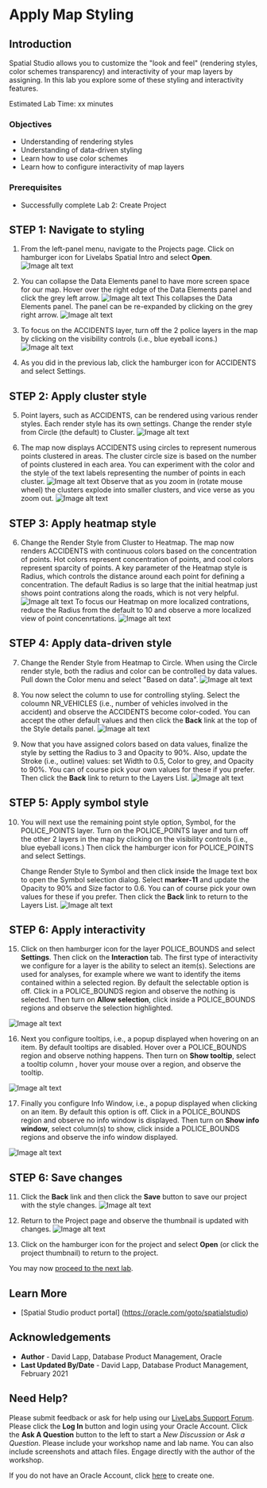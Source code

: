 # Apply Map Styling


## Introduction

Spatial Studio allows you to customize the "look and feel" (rendering styles, color schemes transparency) and interactivity of your map layers by assigning. In this lab you explore some of these styling and interactivity features.

Estimated Lab Time: xx minutes

### Objectives

* Understanding of rendering styles
* Understanding of data-driven styling
* Learn how to use color schemes
* Learn how to configure interactivity of map layers

### Prerequisites

* Successfully complete Lab 2: Create Project


## **STEP 1:** Navigate to styling

1. From the left-panel menu, navigate to the Projects page. Click on hamburger icon for Livelabs Spatial Intro and select **Open**. 
![Image alt text](images/apply-styling-1.png)

2. You can collapse the Data Elements panel to have more screen space for our map. Hover over the right edge of the Data Elements panel and click the grey left arrow.
 ![Image alt text](images/apply-styling-2.png)
  This collapses the Data Elements panel. The panel can be re-expanded by clicking on the grey right arrow. 
 ![Image alt text](images/apply-styling-3.png)

3. To focus on the ACCIDENTS layer, turn off the 2 police layers in the map by clicking on the visibility controls (i.e., blue eyeball icons.) 
  ![Image alt text](images/apply-styling-4.png)

4. As you did in the previous lab, click the hamburger icon for ACCIDENTS and select Settings.  

## **STEP 2:** Apply cluster style  
   
5. Point layers, such as ACCIDENTS, can be rendered using various render styles. Each render style has its own settings.  Change the render style from Circle (the default) to Cluster.
  ![Image alt text](images/apply-styling-5.png)

5. The map now displays ACCIDENTS using circles to represent numerous points clustered in areas. The cluster circle size is based on the number of points clustered in each area. You can experiment with the color and the style of the text labels representing the number of points in each cluster.
  ![Image alt text](images/apply-styling-6.png)
   Observe that as you zoom in (rotate mouse wheel) the clusters explode into smaller clusters, and vice verse as you zoom out.
  ![Image alt text](images/apply-styling-7.png)

## **STEP 3:** Apply heatmap style 

6. Change the Render Style from Cluster to Heatmap. The map now renders ACCIDENTS with continuous colors based on the concentration of points. Hot colors represent  concentration of points, and cool colors represent sparcity of points. A key parameter of the Heatmap style is Radius, which controls the distance around each point for defining a concentration. The default Radius is so large that the initial heatmap just shows point contrations along the roads, which is not very helpful.
  ![Image alt text](images/apply-styling-8.png)
  To focus our Heatmap on more localized contrations, reduce the Radius from the default to 10 and observe a more localized view of point concenrtations.
  ![Image alt text](images/apply-styling-9.png)

## **STEP 4:** Apply data-driven style 

7. Change the Render Style from Heatmap to Circle. When using the Circle render style, both the radius and color can be controlled by data values. Pull down the Color menu and select "Based on data".
  ![Image alt text](images/apply-styling-10.png)

 8. You now select the column to use for controlling styling. Select the coloumn NR_VEHICLES (i.e., number of vehicles involved in the accident) and observe the ACCIDENTS become color-coded. You can accept the other default values and then click the **Back** link at the top of the Style details panel.
  ![Image alt text](images/apply-styling-11.png)

 9. Now that you have assigned colors based on data values, finalize the style by setting the Radius to 3 and Opacity to 90%. Also, update the Stroke (i.e., outline) values: set Width to 0.5, Color to grey, and Opacity to 90%. You can of course pick your own values for these if you prefer. Then click the **Back** link to return to the Layers List.
  ![Image alt text](images/apply-styling-12.png)

## **STEP 5:** Apply symbol style 

10. You will next use the remaining point style option, Symbol, for the POLICE\_POINTS layer. Turn on the POLICE\_POINTS layer and turn off the other 2 layers in the map by clicking on the visibility controls (i.e., blue eyeball icons.)  Then click the hamburger icon for POLICE\_POINTS and select Settings. 

    Change Render Style to Symbol and then click inside the Image text box to open the Symbol selection dialog. Select **marker-11** and update the Opacity to 90% and Size factor to 0.6. You can of course pick your own values for these if you prefer.  Then click the **Back** link to return to the Layers List.
 ![Image alt text](images/apply-styling-13.png)


## **STEP 6:** Apply interactivity


15. Click on then hamburger icon for the layer POLICE\_BOUNDS and select **Settings**. Then click on the **Interaction** tab.  The first type of interactivity we configure for a layer is the ability to select an item(s). Selections are used for analyses, for example where we want to identify the items contained within a selected region. By default the selectable option is off. Click in a POLICE\_BOUNDS region and observe the nothing is selected. Then turn on **Allow selection**, click inside a POLICE\_BOUNDS regions and observe the selection highlighted. 

   ![Image alt text](images/apply-interactions-1.png)

16. Next you configure tooltips, i.e., a popup displayed when hovering on an item. By default tooltips are disabled. Hover over a POLICE_BOUNDS region and observe nothing happens. Then turn on **Show tooltip**, select a tooltip column , hover your mouse over a region, and observe the tooltip.

   ![Image alt text](images/apply-interactions-2.png)

 17. Finally you configure Info Window, i.e., a popup displayed when clicking on an item. By default this option is off. Click in a POLICE_BOUNDS region and observe no info window is displayed. Then turn on **Show info window**, select column(s) to show, click inside a POLICE\_BOUNDS regions and observe the info window displayed.
   
   ![Image alt text](images/apply-interactions-3.png)


## **STEP 6:** Save changes

11. Click the **Back** link and then click the **Save** button to save our project with the style changes.
 ![Image alt text](images/apply-styling-14.png)

12. Return to the Project page and observe the thumbnail is updated with changes.
 ![Image alt text](images/apply-styling-15.png)

14. Click on the hamburger icon for the project and select **Open** (or click the project thumbnail) to return to the project.


You may now [proceed to the next lab](#next).


## Learn More
* [Spatial Studio product portal] (https://oracle.com/goto/spatialstudio)


## Acknowledgements
* **Author** - David Lapp, Database Product Management, Oracle
* **Last Updated By/Date** - David Lapp, Database Product Management, February 2021

## Need Help?
Please submit feedback or ask for help using our [LiveLabs Support Forum](https://community.oracle.com/tech/developers/categories/oracle-spatial). Please click the **Log In** button and login using your Oracle Account. Click the **Ask A Question** button to the left to start a *New Discussion* or *Ask a Question*.  Please include your workshop name and lab name.  You can also include screenshots and attach files.  Engage directly with the author of the workshop.

If you do not have an Oracle Account, click [here](https://profile.oracle.com/myprofile/account/create-account.jspx) to create one.
